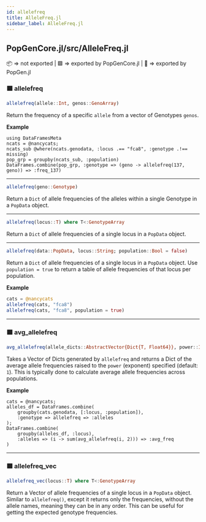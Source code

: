 ```yaml
---
id: allelefreq
title: AlleleFreq.jl
sidebar_label: AlleleFreq.jl
---
```

## PopGenCore.jl/src/AlleleFreq.jl
📦  => not exported | 
🟪 => exported by PopGenCore.jl | 
🔵 => exported by PopGen.jl

### 🟪 allelefreq
```julia
allelefreq(allele::Int, genos::GenoArray)
```
Return the frequency of a specific `allele` from a vector of Genotypes `genos`.

**Example**
```
using DataFramesMeta
ncats = @nancycats;
ncats_sub @where(ncats.genodata, :locus .== "fca8", :genotype .!== missing)
pop_grp = groupby(ncats_sub, :population)
DataFrames.combine(pop_grp, :genotype => (geno -> allelefreq(137, geno)) => :freq_137)
```

----
```julia
allelefreq(geno::Genotype)
```
Return a `Dict` of allele frequencies of the alleles within a single Genotype in a `PopData`
object.

----
```julia
allelefreq(locus::T) where T<:GenotypeArray
```
Return a `Dict` of allele frequencies of a single locus in a `PopData`
object.

----
```julia
allelefreq(data::PopData, locus::String; population::Bool = false)
```
Return a `Dict` of allele frequencies of a single locus in a `PopData`
object. Use `population = true` to return a table of allele frequencies
of that locus per population.

**Example**
```julia
cats = @nancycats
allelefreq(cats, "fca8")
allelefreq(cats, "fca8", population = true)
```

----

### 🟪 avg_allelefreq
```julia
avg_allelefreq(allele_dicts::AbstractVector{Dict{T, Float64}}, power::Int = 1) where T<:Signed  
```
Takes a Vector of Dicts generated by `allelefreq` and returns a Dict of the average
allele frequencies raised to the `power` (exponent) specified (default: `1`). 
This is typically done to calculate average allele frequencies across populations.

**Example**
```
cats = @nancycats;
alleles_df = DataFrames.combine(
    groupby(cats.genodata, [:locus, :population]),
    :genotype => allelefreq => :alleles
);
DataFrames.combine(
    groupby(alleles_df, :locus),
    :alleles => (i -> sum(avg_allelefreq(i, 2))) => :avg_freq
)
```

----

### 🟪 allelefreq_vec
```julia
allelefreq_vec(locus::T) where T<:GenotypeArray
```
Return a Vector of allele frequencies of a single locus in a `PopData` object. Similar to `allelefreq()`, except it returns only the frequencies, without the allele names, meaning they can be in any order. This can be useful for getting the expected genotype frequencies.
